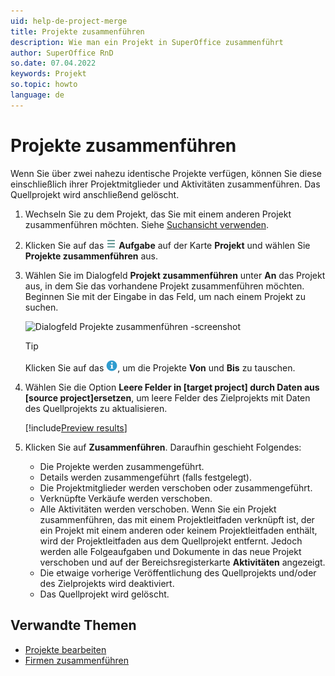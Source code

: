 ```yaml
---
uid: help-de-project-merge
title: Projekte zusammenführen
description: Wie man ein Projekt in SuperOffice zusammenführt
author: SuperOffice RnD
so.date: 07.04.2022
keywords: Projekt
so.topic: howto
language: de
---
```


# Projekte zusammenführen

Wenn Sie über zwei nahezu identische Projekte verfügen, können Sie diese einschließlich ihrer Projektmitglieder und Aktivitäten zusammenführen. Das Quellprojekt wird anschließend gelöscht.

1. Wechseln Sie zu dem Projekt, das Sie mit einem anderen Projekt zusammenführen möchten. Siehe [Suchansicht verwenden][1].

2. Klicken Sie auf das ![Symbol][img1] **Aufgabe** auf der Karte **Projekt** und wählen Sie **Projekte zusammenführen** aus.

3. Wählen Sie im Dialogfeld **Projekt zusammenführen** unter **An** das Projekt aus, in dem Sie das vorhandene Projekt zusammenführen möchten. Beginnen Sie mit der Eingabe in das Feld, um nach einem Projekt zu suchen.

    ![Dialogfeld Projekte zusammenführen -screenshot][img2]

    > [!TIP]
    > Klicken Sie auf das ![Symbol][img3], um die Projekte **Von** und **Bis** zu tauschen.

4. Wählen Sie die Option **Leere Felder in \[target project\] durch Daten aus \[source project\]ersetzen**, um leere Felder des Zielprojekts mit Daten des Quellprojekts zu aktualisieren.

    [!include[Preview results](../../learn/includes/note-preview-results.md)]

5. Klicken Sie auf **Zusammenführen**. Daraufhin geschieht Folgendes:
    * Die Projekte werden zusammengeführt.
    * Details werden zusammengeführt (falls festgelegt).
    * Die Projektmitglieder werden verschoben oder zusammengeführt.
    * Verknüpfte Verkäufe werden verschoben.
    * Alle Aktivitäten werden verschoben.
        Wenn Sie ein Projekt zusammenführen, das mit einem Projektleitfaden verknüpft ist, der ein Projekt mit einem anderen oder keinem Projektleitfaden enthält, wird der Projektleitfaden aus dem Quellprojekt entfernt. Jedoch werden alle Folgeaufgaben und Dokumente in das neue Projekt verschoben und auf der Bereichsregisterkarte **Aktivitäten** angezeigt.
    * Die etwaige vorherige Veröffentlichung des Quellprojekts und/oder des Zielprojekts wird deaktiviert.
    * Das Quellprojekt wird gelöscht.

## Verwandte Themen

* [Projekte bearbeiten][3]
* [Firmen zusammenführen][2]

<!-- Referenced links -->
[1]: ../../search-options/learn/find-screen.md
[2]: ../../company/learn/merge-companies.md
[3]: edit.md

<!-- Referenced images -->
[img1]: ../../../media/icons/btn-menu.png
[img3]: ../../../../common/icons/info-ball.png
[img2]: media/merge-project.bmp
